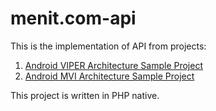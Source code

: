 # menit.com-api

This is the implementation of API from projects:
<ol>
  <li><a href="https://github.com/revze/try-android-viper">Android VIPER Architecture Sample Project</a></li>
  <li><a href="https://github.com/revze/try-android-mvi">Android MVI Architecture Sample Project</a></li>
</ol>
This project is written in PHP native.